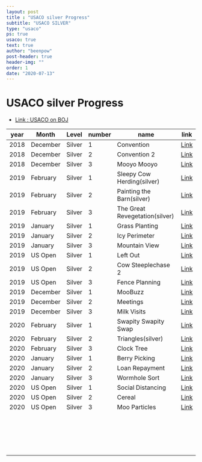 ```yaml
---
layout: post
title : "USACO silver Progress"
subtitle: "USACO SILVER"
type: "usaco"
ps: true
usaco: true
text: true
author: "beenpow"
post-header: true
header-img: ""
order: 1
date: "2020-07-13"
---
```


# USACO silver Progress
- [Link : USACO on BOJ](https://www.acmicpc.net/category/106)

| year | Month | Level | number | name | link |
|------|-------|-------|--------|------|------|
|2018 |December |Silver |1 |Convention |[Link](https://beenpow.github.io/usaco/2020/08/14/usaco-boj-16766/) |
|2018 |December |Silver |2 |Convention 2 |[Link](https://beenpow.github.io/usaco/2020/08/14/usaco-boj-16767/) |
|2018 |December |Silver |3 |Mooyo Mooyo |[Link](https://beenpow.github.io/usaco/2020/08/14/usaco-boj-16768/) |
|2019 |February |Silver |1 |Sleepy Cow Herding(silver) |[Link](https://beenpow.github.io/usaco/2020/08/14/usaco-boj-17036/) |
|2019 |February |Silver |2 |Painting the Barn(silver) |[Link](https://beenpow.github.io/usaco/2020/08/14/usaco-boj-17037/) |
|2019 |February |Silver |3 |The Great Revegetation(silver) |[Link](https://beenpow.github.io/usaco/2020/08/14/usaco-boj-17038/) |
|2019 |January  |Silver |1 |Grass Planting |[Link](https://beenpow.github.io/usaco/2020/08/20/usaco-boj-17024/) |
|2019 |January  |Silver |2 |Icy Perimeter |[Link](https://beenpow.github.io/usaco/2020/08/20/usaco-boj-17025/) |
|2019 |January  |Silver |3 |Mountain View |[Link](https://beenpow.github.io/usaco/2020/08/20/usaco-boj-17026/) |
|2019 |US Open  |Silver |1 |Left Out |[Link](https://beenpow.github.io/usaco/2020/08/25/usaco-boj-17195/) |
|2019 |US Open  |Silver |2 |Cow Steeplechase 2 |[Link](https://beenpow.github.io/usaco/2020/08/25/usaco-boj-17196/) |
|2019 |US Open  |Silver |3 |Fence Planning |[Link](https://beenpow.github.io/usaco/2020/08/25/usaco-boj-17197/) |
|2019 |December |Silver |1 | MooBuzz |[Link](https://beenpow.github.io/usaco/2020/07/13/usaco-boj-18265/) |
|2019 |December |Silver |2 | Meetings|[Link](https://beenpow.github.io/usaco/2020/07/13/usaco-boj-18266/) |
|2019 |December |Silver |3 | Milk Visits|[Link](https://beenpow.github.io/usaco/2020/07/13/usaco-boj-18267/) |
|2020 |February |Silver |1 | Swapity Swapity Swap|[Link](https://beenpow.github.io/usaco/2020/07/14/usaco-boj-18783/) |
|2020 |February |Silver |2 | Triangles(silver)|[Link](https://beenpow.github.io/usaco/2020/07/14/usaco-boj-18784/) |
|2020 |February |Silver |3 | Clock Tree|[Link](https://beenpow.github.io/usaco/2020/07/14/usaco-boj-18785/) |
|2020 |January  |Silver |1 | Berry Picking|[Link](https://beenpow.github.io/usaco/2020/07/20/usaco-boj-18319/) |
|2020 |January  |Silver |2 | Loan Repayment|[Link](https://beenpow.github.io/usaco/2020/07/20/usaco-boj-18320/) |
|2020 |January  |Silver |3 | Wormhole Sort|[Link](https://beenpow.github.io/usaco/2020/07/20/usaco-boj-18321/) |
|2020 |US Open  |Silver |1 | Social Distancing |[Link](https://beenpow.github.io/usaco/2020/07/21/usaco-boj-18877/) |
|2020 |US Open  |Silver |2 | Cereal|[Link](https://beenpow.github.io/usaco/2020/07/21/usaco-boj-18878/) |
|2020 |US Open  |Silver |3 | Moo Particles|[Link](https://beenpow.github.io/usaco/2020/07/21/usaco-boj-18879/) |
| | | | | | |
| | | | | | |
| | | | | | |
| | | | | | |
| | | | | | |
| | | | | | |
| | | | | | |
| | | | | | |
| | | | | | |
| | | | | | |
| | | | | | |
| | | | | | |
| | | | | | |
| | | | | | |
| | | | | | |
| | | | | | |
| | | | | | |
| | | | | | |
| | | | | | |


